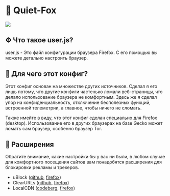 # 🦊 Quiet-Fox

![](https://i.imgur.com/a6Qe0kA.png)

## ⚙️ Что такое user.js?

user.js - Это файл конфигурации браузера Firefox. С его помощью вы можете детально настроить браузер.

## 🎨 Для чего этот конфиг?

Этот конфиг основан на множестве других источников. Сделал я его лишь потому, что другие конфиги частенько ломали веб-страницы, что делало использование браузера не комфортным. Здесь же я сделал упор на конфиденциальность, отключение бесполезных функций, встроенной телеметрии, а главное, чтобы ничего не сломать.

Также имейте в виду, что этот конфиг сделан специально для Firefox (desktop). Использование его в других браузерах на базе Gecko может ломать сам браузер, особенно браузер Tor.

## 🔐 Расширения

Обратите внимание, какие настройки бы у вас ни были, в любом случае для комфортного посещения сайтов вам понадобятся расширения для блокировки рекламы и трекеров.

- uBlock ([github](https://github.com/gorhill/uBlock "github"), [firefox](https://addons.mozilla.org/firefox/addon/ublock-origin "firefox"))
- ClearURLs ([github](https://github.com/ClearURLs/Addon "github"), [firefox](https://addons.mozilla.org/firefox/addon/clearurls "firefox"))
- LocalCDN ([codeberg](https://codeberg.org/nobody/LocalCDN "codeberg"), [firefox](https://addons.mozilla.org/firefox/addon/localcdn-fork-of-decentraleyes "firefox"))
